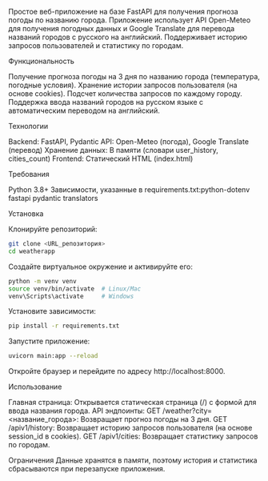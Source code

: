 Простое веб-приложение на базе FastAPI для получения прогноза погоды по названию города. Приложение использует API Open-Meteo для получения погодных данных и Google Translate для перевода названий городов с русского на английский. Поддерживает историю запросов пользователей и статистику по городам.

Функциональность

Получение прогноза погоды на 3 дня по названию города (температура, погодные условия).
Хранение истории запросов пользователя (на основе cookies).
Подсчет количества запросов по каждому городу.
Поддержка ввода названий городов на русском языке с автоматическим переводом на английский.

Технологии

Backend: FastAPI, Pydantic
API: Open-Meteo (погода), Google Translate (перевод)
Хранение данных: В памяти (словари user_history, cities_count)
Frontend: Статический HTML (index.html)

Требования

Python 3.8+
Зависимости, указанные в requirements.txt:python-dotenv
fastapi
pydantic
translators



Установка

Клонируйте репозиторий:
  ```bash
  git clone <URL_репозитория>
  cd weatherapp
  ```


Создайте виртуальное окружение и активируйте его:
  ```bash
  python -m venv venv
  source venv/bin/activate  # Linux/Mac
  venv\Scripts\activate     # Windows
  ```

Установите зависимости:
  ```bash
  pip install -r requirements.txt
  ```

Запустите приложение:
  ```bash
  uvicorn main:app --reload
  ```

Откройте браузер и перейдите по адресу http://localhost:8000.


Использование

Главная страница: Открывается статическая страница (/) с формой для ввода названия города.
API эндпоинты:
GET /weather?city=<название_города>: Возвращает прогноз погоды на 3 дня.
GET /apiv1/history: Возвращает историю запросов пользователя (на основе session_id в cookies).
GET /apiv1/cities: Возвращает статистику запросов по городам.


Ограничения
Данные хранятся в памяти, поэтому история и статистика сбрасываются при перезапуске приложения.

